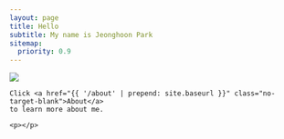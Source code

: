 ```yaml
---
layout: page
title: Hello
subtitle: My name is Jeonghoon Park
sitemap:
  priority: 0.9
---
```


<img src="{{ 'assets/img/profile1.jpg' | prepend: site.baseurl }}" id="main-img">

<div id="describe-text">
	<p></p>

	Click <a href="{{ '/about' | prepend: site.baseurl }}" class="no-target-blank">About</a> 
	to learn more about me.

	<p></p>
</div>